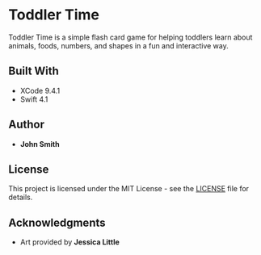 # Toddler Time

Toddler Time is a simple flash card game for helping toddlers learn about animals, foods, numbers, and shapes in a fun and interactive way.

## Built With

* XCode 9.4.1
* Swift 4.1

## Author

* **John Smith**

## License

This project is licensed under the MIT License - see the [LICENSE](LICENSE) file for details.

## Acknowledgments

* Art provided by **Jessica Little**
